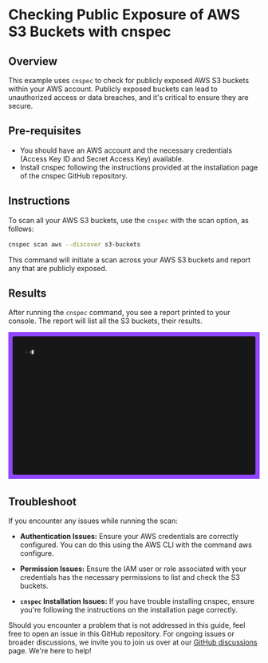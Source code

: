 # Checking Public Exposure of AWS S3 Buckets with cnspec

## Overview

This example uses `cnspec` to check for publicly exposed AWS S3 buckets within your AWS account. Publicly exposed buckets can lead to unauthorized access or data breaches, and it's critical to ensure they are secure.

## Pre-requisites

- You should have an AWS account and the necessary credentials (Access Key ID and Secret Access Key) available.
- Install cnspec following the instructions provided at the installation page of the cnspec GitHub repository.

## Instructions

To scan all your AWS S3 buckets, use the `cnspec` with the scan option, as follows:

```bash
cnspec scan aws --discover s3-buckets
```

This command will initiate a scan across your AWS S3 buckets and report any that are publicly exposed.

## Results

After running the `cnspec` command, you see a report printed to your console. The report will list all the S3 buckets, their results.

![cnspec running a AWS S3 bucket scan](aws-public-s3.gif)

## Troubleshoot

If you encounter any issues while running the scan:

- **Authentication Issues:** Ensure your AWS credentials are correctly configured. You can do this using the AWS CLI with the command aws configure.

- **Permission Issues:** Ensure the IAM user or role associated with your credentials has the necessary permissions to list and check the S3 buckets.

- **`cnspec` Installation Issues:** If you have trouble installing cnspec, ensure you're following the instructions on the installation page correctly.

Should you encounter a problem that is not addressed in this guide, feel free to open an issue in this GitHub repository. For ongoing issues or broader discussions, we invite you to join us over at our [GitHub discussions](https://github.com/orgs/mondoohq/discussions) page. We're here to help!
